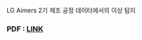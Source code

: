 LG Aimers 2기 제조 공정 데이터에서의 이상 탐지

### PDF : [LINK](https://github.com/dsjoh/Parkinson-s-disease-prediction-project/blob/main/%5B%EA%B8%B0%EA%B3%84%ED%95%99%EC%8A%B5_1%EB%B6%84%EB%B0%98_%ED%94%84%EB%A1%9C%EC%A0%9D%ED%8A%B8_%EC%B5%9C%EC%A2%85%5D_%EC%94%BD%ED%81%AC%EB%B9%85%EB%8D%B0%EC%9D%B4%ED%84%B0%ED%8C%80_%EB%B0%9C%ED%91%9C%EC%9E%90%EB%A3%8C%20(1).pdf)

